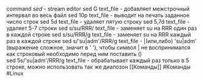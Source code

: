 command *sed*  - stream editor
sed G text_file - добавляет межстрочный интервал во весь файл 
sed 10p text_file - выводит на печать заданное число строк 
sed 5d text_file - удаляет пятую строку 
sed 5,7d text_file - удаляет 5-7 строки 
sed s/su/RRR/ text_file - заменяет su на RRR один раз в каждой строке 
sed s/su/RRR/g text_file - заменяет su на RRR каждый раз в каждой строке 
sed s/'su\|adm'/RRR/g text_file - |(или,либо) 'su|adm' (выражение сложное, значит в ' '), чтобы символ | не воспринимался как строковый необходимо перед ним поставить (\)  
sed 5s/'su\|adm'/RRR/g text_file - обрабатывает каждый раз только в 5 строке, можно использовать так же диапозон 
[[Команды]] 
#Команды #Linux 